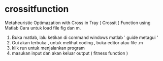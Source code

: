 # crossitfunction
Metaheuristic Optimazation with Cross in Tray ( Crossit ) Function using Matlab
Cara untuk load file fig dan m.
1. Buka matlab, lalu ketikan di command windows matlab ' guide metagui '
2. Gui akan terbuka , untuk melihat coding , buka editor atau file .m
3. klik run untuk menjalankan program
4. masukan input dan akan keluar output ( fitness function )

